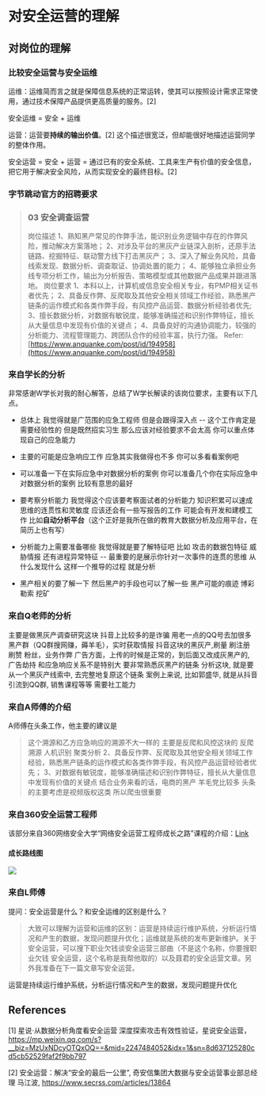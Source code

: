 # 对安全运营的理解

## 对岗位的理解

### 比较安全运营与安全运维

运维：运维简而言之就是保障信息系统的正常运转，使其可以按照设计需求正常使用，通过技术保障产品提供更高质量的服务。[2]

安全运维 = 安全 + 运维

运营：运营要**持续的输出价值**。[2] 这个描述很宽泛，但却能很好地描述运营同学的整体作用。

安全运营 = 安全 + 运营 = 通过已有的安全系统、工具来生产有价值的安全信息，把它用于解决安全风险，从而实现安全的最终目标。[2]



### 字节跳动官方的招聘要求
> ### 03 安全调查运营
> 岗位描述
> 1、熟知黑产常见的作弊手法，能识别业务逻辑中存在的作弊风险，推动解决方案落地；
> 2、对涉及平台的黑灰产业链深入剖析，还原手法链路、挖掘特征、联动警方线下打击黑灰产；
> 3、深入了解业务风险，具备线索发现、数据分析、调查取证、协调处置的能力；
> 4、能够独立承担业务线专项分析工作，输出为分析报告、策略模型或其他数据产品成果并跟进落地。
> 岗位要求
> 1、本科以上，计算机或信息安全相关专业，有PMP相关证书者优先；
> 2、具备反作弊、反爬取及其他安全相关领域工作经验，熟悉黑产链条的运作模式和各类作弊手段，有风控产品运营、数据分析经验者优先;
> 3、擅长数据分析，对数据有敏锐度，能够准确描述和识别作弊特征，擅长从大量信息中发现有价值的关键点；
> 4、具备良好的沟通协调能力，较强的分析能力、流程管理能力、跨团队合作的经验丰富，执行力强。
> Refer: [https://www.anquanke.com/post/id/194958](https://www.anquanke.com/post/id/194958)

### 来自学长的分析
非常感谢W学长对我的耐心解答，总结了W学长解读的该岗位要求，主要有以下几点。

- 总体上
我觉得就是广范围的应急工程师
但是会跟得深入点
--
这个工作肯定是需要经验性的
但是既然招实习生
那么应该对经验要求不会太高
你可以重点体现自己的应急能力

- 主要的可能是应急响应工作
应急其实我做得也不多
你可以多看看案例吧

- 可以准备一下在实际应急中对数据分析的案例
你可以准备几个你在实际应急中对数据分析的案例
比较有意思的最好

- 要考察分析能力
我觉得这个应该要考察面试者的分析能力
知识积累可以速成
思维的连贯性和灵敏度
应该还会有一些写报告的工作
可能会有开发和建模工作
比如**自动分析平台**（这个正好是我所在做的教育大数据分析及应用平台，在简历上也有写）

- 分析能力上需要准备哪些
我觉得就是要了解特征吧
比如 攻击的数据包特征
威胁情报
还有进程异常特征
--
最重要的是展示你针对一次事件的连贯的思维
从什么发现什么
这样一个推导的过程 就是分析

- 黑产相关的要了解一下
然后黑产的手段也可以了解一些
黑产可能的痕迹
博彩
勒索
挖矿

### 来自Q老师的分析
主要是做黑灰产调查研究这块
抖音上比较多的是诈骗
用老一点的QQ号去加很多黑产群（QQ群搜网赚，薅羊毛），实时获取情报
抖音这块的黑灰产,刷量 刷注册 刷赞 粉丝，业务作弊
广告方面，上传的时候是正常的，到后面又改成灰黑产的, 广告劫持
和应急响应关系不是特别大
要非常熟悉灰黑产的链条
分析这块, 就是要从一个黑灰产线索中, 去完整地复原这个链条
案例上来说, 比如郭盛华, 就是从抖音引流到QQ群, 销售课程等等
需要社工能力
### 来自A师傅的介绍
A师傅在头条工作，他主要的建议是
> 这个溯源和乙方应急响应的溯源不大一样的
> 主要是反爬和风控这块的
> 反爬溯源
> 人机识别
> 聚类分析
> 2、具备反作弊、反爬取及其他安全相关领域工作经验，熟悉黑产链条的运作模式和各类作弊手段，有风控产品运营经验者优先；
> 3、对数据有敏锐度，能够准确描述和识别作弊特征，擅长从大量信息中发现有价值的关键点
> 结合业务来看的话，电商的黑产
> 羊毛党比较多
> 头条的主要考虑是视频版权这类
> 所以爬虫很重要



### 来自360安全运营工程师
该部分来自360网络安全大学“网络安全运营工程师成长之路”课程的介绍：[Link](https://www.bilibili.com/video/av37395414)
#### 成长路线图
![](https://image-host-toky.oss-cn-shanghai.aliyuncs.com/20200321185451.png)



### 来自L师傅

提问：安全运营是什么？和安全运维的区别是什么？

> 大致可以理解为运营和运维的区别：运营是持续运行维护系统，分析运行情况和产生的数据，发现问题提升优化；运维就是系统的发布更新维护。关于安全运营，可以搜下职业欠钱谈安全运营三部曲（不是这个名称，你要搜职业欠钱 安全运营，这个名称是我帮他取的）以及聂君的安全运营文章。另外我准备在下一篇文章写安全运营。

运营是持续运行维护系统，分析运行情况和产生的数据，发现问题提升优化



## References
[1] 星说·从数据分析角度看安全运营 深度探索攻击有效性验证，星说安全运营，https://mp.weixin.qq.com/s?__biz=MzUxNDcyOTQxOQ==&mid=2247484052&idx=1&sn=8d637125280cd5cb52529faf2f9bb797

[2] 安全运营：解决“安全的最后一公里”,  奇安信集团大数据与安全运营事业部总经理 马江波, https://www.secrss.com/articles/13864